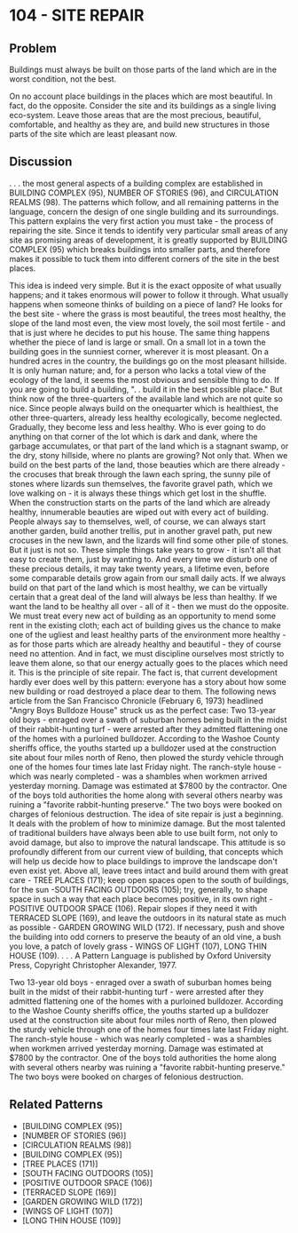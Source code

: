 # 104 - SITE REPAIR

## Problem

Buildings must always be built on those parts of the land which are in the worst condition, not the best.

On no account place buildings in the places which are most beautiful. In fact, do the opposite. Consider the site and its buildings as a single living eco-system. Leave those areas that are the most precious, beautiful, comfortable, and healthy as they are, and build new structures in those parts of the site which are least pleasant now.

## Discussion

. . . the most general aspects of a building complex are established in BUILDING COMPLEX (95), NUMBER OF STORIES (96), and CIRCULATION REALMS (98). The patterns which follow, and all remaining patterns in the language, concern the design of one single building and its surroundings. This pattern explains the very first action you must take - the process of repairing the site. Since it tends to identify very particular small areas of any site as promising areas of development, it is greatly supported by BUILDING COMPLEX (95) which breaks buildings into smaller parts, and therefore makes it possible to tuck them into different corners of the site in the best places.

This idea is indeed very simple. But it is the exact opposite of what usually happens; and it takes enormous will power to follow it through. What usually happens when someone thinks of building on a piece of land? He looks for the best site - where the grass is most beautiful, the trees most healthy, the slope of the land most even, the view most lovely, the soil most fertile - and that is just where he decides to put his house. The same thing happens whether the piece of land is large or small. On a small lot in a town the building goes in the sunniest corner, wherever it is most pleasant. On a hundred acres in the country, the buildings go on the most pleasant hillside. It is only human nature; and, for a person who lacks a total view of the ecology of the land, it seems the most obvious and sensible thing to do. If you are going to build a building, ". . build it in the best possible place." But think now of the three-quarters of the available land which are not quite so nice. Since people always build on the onequarter which is healthiest, the other three-quarters, already less healthy ecologically, become neglected. Gradually, they become less and less healthy. Who is ever going to do anything on that corner of the lot which is dark and dank, where the garbage accumulates, or that part of the land which is a stagnant swamp, or the dry, stony hillside, where no plants are growing? Not only that. When we build on the best parts of the land, those beauties which are there already - the crocuses that break through the lawn each spring, the sunny pile of stones where lizards sun themselves, the favorite gravel path, which we love walking on - it is always these things which get lost in the shuffle. When the construction starts on the parts of the land which are already healthy, innumerable beauties are wiped out with every act of building. People always say to themselves, well, of course, we can always start another garden, build another trellis, put in another gravel path, put new crocuses in the new lawn, and the lizards will find some other pile of stones. But it just is not so. These simple things take years to grow - it isn't all that easy to create them, just by wanting to. And every time we disturb one of these precious details, it may take twenty years, a lifetime even, before some comparable details grow again from our small daily acts. If we always build on that part of the land which is most healthy, we can be virtually certain that a great deal of the land will always be less than healthy. If we want the land to be healthy all over - all of it - then we must do the opposite. We must treat every new act of building as an opportunity to mend some rent in the existing cloth; each act of building gives us the chance to make one of the ugliest and least healthy parts of the environment more healthy - as for those parts which are already healthy and beautiful - they of course need no attention. And in fact, we must discipline ourselves most strictly to leave them alone, so that our energy actually goes to the places which need it. This is the principle of site repair. The fact is, that current development hardly ever does well by this pattern: everyone has a story about how some new building or road destroyed a place dear to them. The following news article from the San Francisco Chronicle (February 6, 1973) headlined "Angry Boys Bulldoze House" struck us as the perfect case: Two 13-year old boys - enraged over a swath of suburban homes being built in the midst of their rabbit-hunting turf - were arrested after they admitted flattening one of the homes with a purloined bulldozer. According to the Washoe County sheriffs office, the youths started up a bulldozer used at the construction site about four miles north of Reno, then plowed the sturdy vehicle through one of the homes four times late last Friday night. The ranch-style house - which was nearly completed - was a shambles when workmen arrived yesterday morning. Damage was estimated at $7800 by the contractor. One of the boys told authorities the home along with several others nearby was ruining a "favorite rabbit-hunting preserve." The two boys were booked on charges of felonious destruction. The idea of site repair is just a beginning. It deals with the problem of how to minimize damage. But the most talented of traditional builders have always been able to use built form, not only to avoid damage, but also to improve the natural landscape. This attitude is so profoundly different from our current view of building, that concepts which will help us decide how to place buildings to improve the landscape don't even exist yet. Above all, leave trees intact and build around them with great care - TREE PLACES (171); keep open spaces open to the south of buildings, for the sun -SOUTH FACING OUTDOORS (105); try, generally, to shape space in such a way that each place becomes positive, in its own right - POSITIVE OUTDOOR SPACE (106). Repair slopes if they need it with TERRACED SLOPE (169), and leave the outdoors in its natural state as much as possible - GARDEN GROWING WILD (172). If necessary, push and shove the building into odd corners to preserve the beauty of an old vine, a bush you love, a patch of lovely grass - WINGS OF LIGHT (107), LONG THIN HOUSE (109). . . . A Pattern Language is published by Oxford University Press, Copyright Christopher Alexander, 1977.

Two 13-year old boys - enraged over a swath of suburban homes being built in the midst of their rabbit-hunting turf - were arrested after they admitted flattening one of the homes with a purloined bulldozer. According to the Washoe County sheriffs office, the youths started up a bulldozer used at the construction site about four miles north of Reno, then plowed the sturdy vehicle through one of the homes four times late last Friday night. The ranch-style house - which was nearly completed - was a shambles when workmen arrived yesterday morning. Damage was estimated at $7800 by the contractor. One of the boys told authorities the home along with several others nearby was ruining a "favorite rabbit-hunting preserve." The two boys were booked on charges of felonious destruction.

## Related Patterns

- [BUILDING COMPLEX (95)]
- [NUMBER OF STORIES (96)]
- [CIRCULATION REALMS (98)]
- [BUILDING COMPLEX (95)]
- [TREE PLACES (171)]
- [SOUTH FACING OUTDOORS (105)]
- [POSITIVE OUTDOOR SPACE (106)]
- [TERRACED SLOPE (169)]
- [GARDEN GROWING WILD (172)]
- [WINGS OF LIGHT (107)]
- [LONG THIN HOUSE (109)]
